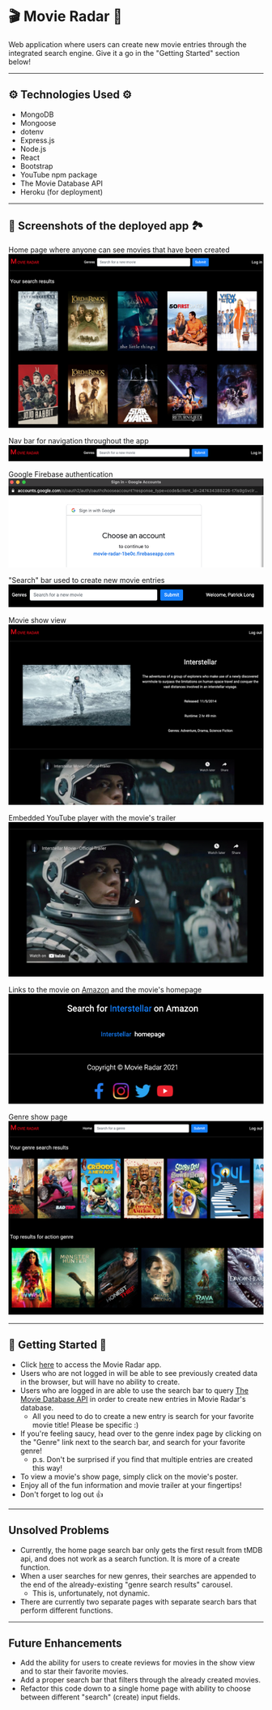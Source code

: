 # 🎬 Movie Radar 🎥
Web application where users can create new movie entries through the integrated search engine. Give it a go in the "Getting Started" section below! 

---

## ⚙️ Technologies Used ⚙️

- MongoDB
- Mongoose
- dotenv
- Express.js
- Node.js
- React
- Bootstrap
- YouTube npm package
- The Movie Database API
- Heroku (for deployment)

---

## 📸 Screenshots of the deployed app 🏞

Home page where anyone can see movies that have been created
![home screen screenshot](src/imgs/home-page.png)

Nav bar for navigation throughout the app
![nav bar screenshot](src/imgs/nav-bar.png)

Google Firebase authentication
![Firebase screenshot](src/imgs/auth.png)

"Search" bar used to create new movie entries
![search bar screenshot](src/imgs/search-bar.png)

Movie show view 
![screenshot of the movie show view](src/imgs/show-view.png)

Embedded YouTube player with the movie's trailer
![screenshot of embedded YouTube player](src/imgs/trailer.png)

Links to the movie on [Amazon](https://www.amazon.com) and the movie's homepage
![links to amazon and the movie's home page](src/imgs/links.png)

Genre show page
![genre index view screenshot](src/imgs/genre-index.png)

---
## 🍿 Getting Started 🍿
- Click [here](https://movie-radar-heroku.herokuapp.com/) to access the Movie Radar app. 
- Users who are not logged in will be able to see previously created data in the browser, but will have no ability to create. 
- Users who are logged in are able to use the search bar to query [The Movie Database API](https://developers.themoviedb.org/3/getting-started) in order to create new entries in Movie Radar's database.
  - All you need to do to create a new entry is search for your favorite movie title! Please be specific :) 
- If you're feeling saucy, head over to the genre index page by clicking on the "Genre" link next to the search bar, and search for your favorite genre! 
  - p.s. Don't be surprised if you find that multiple entries are created this way!
- To view a movie's show page, simply click on the movie's poster.
- Enjoy all of the fun information and movie trailer at your fingertips!
- Don't forget to log out 👍

---
## Unsolved Problems
- Currently, the home page search bar only gets the first result from tMDB api, and does not work as a search function. It is more of a create function. 
- When a user searches for new genres, their searches are appended to the end of the already-existing "genre search results" carousel.
  - This is, unfortunately, not dynamic.
- There are currently two separate pages with separate search bars that perform different functions.  

---
## Future Enhancements
- Add the ability for users to create reviews for movies in the show view and to star their favorite movies. 
- Add a proper search bar that filters through the already created movies. 
- Refactor this code down to a single home page with ability to choose between different "search" (create) input fields. 